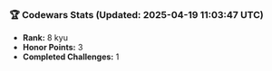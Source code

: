 ### 🏆 Codewars Stats (Updated: 2025-04-19 11:03:47 UTC)

- **Rank:** 8 kyu
- **Honor Points:** 3
- **Completed Challenges:** 1
